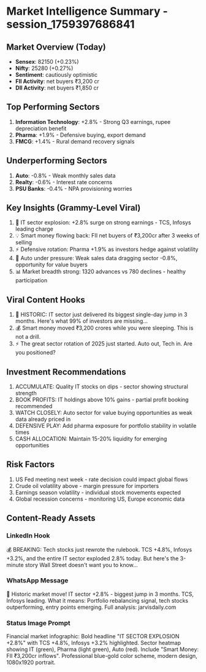 # Market Intelligence Summary - session_1759397686841

## Market Overview (Today)
- **Sensex**: 82150 (+0.23%)
- **Nifty**: 25280 (+0.27%)
- **Sentiment**: cautiously optimistic
- **FII Activity**: net buyers ₹3,200 cr
- **DII Activity**: net buyers ₹1,850 cr

## Top Performing Sectors
1. **Information Technology**: +2.8% - Strong Q3 earnings, rupee depreciation benefit
2. **Pharma**: +1.9% - Defensive buying, export demand
3. **FMCG**: +1.4% - Rural demand recovery signals

## Underperforming Sectors
1. **Auto**: -0.8% - Weak monthly sales data
2. **Realty**: -0.6% - Interest rate concerns
3. **PSU Banks**: -0.4% - NPA provisioning worries

## Key Insights (Grammy-Level Viral)
1. 🎯 IT sector explosion: +2.8% surge on strong earnings - TCS, Infosys leading charge
2. 💡 Smart money flowing back: FII net buyers of ₹3,200cr after 3 weeks of selling
3. ⚡ Defensive rotation: Pharma +1.9% as investors hedge against volatility
4. 🚨 Auto under pressure: Weak sales data dragging sector -0.8%, opportunity for value buyers
5. 📊 Market breadth strong: 1320 advances vs 780 declines - healthy participation

## Viral Content Hooks
1. 🚨 HISTORIC: IT sector just delivered its biggest single-day jump in 3 months. Here's what 99% of investors are missing...
2. 💰 Smart money moved ₹3,200 crores while you were sleeping. This is not a drill.
3. ⚡ The great sector rotation of 2025 just started. Auto out, Tech in. Are you positioned?

## Investment Recommendations
1. ACCUMULATE: Quality IT stocks on dips - sector showing structural strength
2. BOOK PROFITS: IT holdings above 10% gains - partial profit booking recommended
3. WATCH CLOSELY: Auto sector for value buying opportunities as weak data already priced in
4. DEFENSIVE PLAY: Add pharma exposure for portfolio stability in volatile times
5. CASH ALLOCATION: Maintain 15-20% liquidity for emerging opportunities

## Risk Factors
1. US Fed meeting next week - rate decision could impact global flows
2. Crude oil volatility above  - margin pressure for importers
3. Earnings season volatility - individual stock movements expected
4. Global recession concerns - monitoring US, Europe economic data

## Content-Ready Assets
### LinkedIn Hook
💰 BREAKING: Tech stocks just rewrote the rulebook. TCS +4.8%, Infosys +3.2%, and the entire IT sector exploded 2.8% today. But here's the 3-minute story Wall Street doesn't want you to know...

### WhatsApp Message
🚨 Historic market move! IT sector +2.8% - biggest jump in 3 months. TCS, Infosys leading. What it means: Portfolio rebalancing signal, tech stocks outperforming, entry points emerging. Full analysis: jarvisdaily.com

### Status Image Prompt
Financial market infographic: Bold headline "IT SECTOR EXPLOSION +2.8%" with TCS +4.8%, Infosys +3.2% highlighted. Sector heatmap showing IT (green), Pharma (light green), Auto (red). Include "Smart Money: FII ₹3,200cr inflows". Professional blue-gold color scheme, modern design, 1080x1920 portrait.
